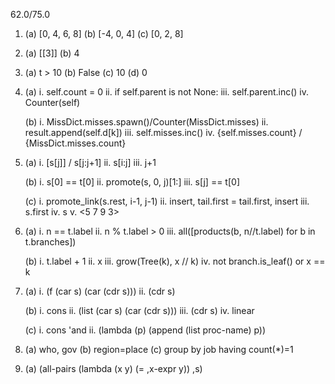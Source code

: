 62.0/75.0

1.  (a) [0, 4, 6, 8]
    (b) [-4, 0, 4]
    (c) [0, 2, 8]

2.  (a) [[3]]
    (b) 4

3.  (a) t > 10
    (b) False
    (c) 10
    (d) 0

4.  (a)
    i.    self.count = 0
    ii.   if self.parent is not None:
    iii.  self.parent.inc()
    iv.   Counter(self)

    (b)
    i.    MissDict.misses.spawn()/Counter(MissDict.misses)
    ii.   result.append(self.d[k])
    iii.  self.misses.inc()
    iv.   {self.misses.count} / {MissDict.misses.count}

5.  (a)
    i.    [s[j]] / s[j:j+1]
    ii.   s[i:j]
    iii.  j+1

    (b)
    i.    s[0] == t[0]
    ii.   promote(s, 0, j)[1:]
    iii.  s[j] == t[0]

    (c)
    i.    promote_link(s.rest, i-1, j-1)
    ii.   insert, tail.first = tail.first, insert
    iii.  s.first
    iv.   s
    v.    <5 7 9 3>

6.  (a)
    i.    n == t.label
    ii.   n % t.label > 0
    iii.  all([products(b, n//t.label) for b in t.branches])

    (b)
    i.    t.label + 1
    ii.   x
    iii.  grow(Tree(k), x // k)
    iv.   not branch.is_leaf() or x == k

7.  (a)
    i.    (f (car s) (car (cdr s)))
    ii.   (cdr s)

    (b)
    i.    cons
    ii.   (list (car s) (car (cdr s)))
    iii.  (cdr s)
    iv.   linear

    (c)
    i.    cons 'and
    ii.   (lambda (p) (append (list proc-name) p))

8.  (a) who, gov
    (b) region=place
    (c) group by job having count(*)=1

9.  (a)  (all-pairs (lambda (x y) (= ,x-expr y)) ,s)